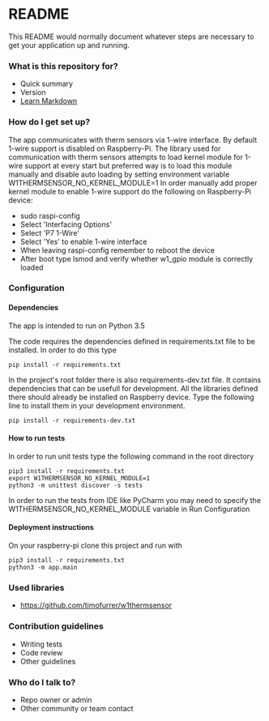 # README #

This README would normally document whatever steps are necessary to get your application up and running.

### What is this repository for? ###

* Quick summary
* Version
* [Learn Markdown](https://bitbucket.org/tutorials/markdowndemo)

### How do I get set up? ###

The app communicates with therm sensors via 1-wire interface. 
By default 1-wire support is disabled on Raspberry-Pi. The library
used for communication with therm sensors attempts to load kernel
module for 1-wire support at every start but preferred way is to
load this module manually and disable auto loading by setting
environment variable W1THERMSENSOR_NO_KERNEL_MODULE=1
In order manually add proper kernel module to enable 1-wire support
do the following on Raspberry-Pi device:
- sudo raspi-config
- Select 'Interfacing Options'
- Select 'P7 1-Wire'
- Select 'Yes' to enable 1-wire interface
- When leaving raspi-config remember to reboot the device
- After boot type lsmod and verify whether w1_gpio module is correctly loaded  

### Configuration ####

#### Dependencies ####

The app is intended to run on Python 3.5

The code requires the dependencies defined in requirements.txt file to be installed. In order to do this type 

```  
pip install -r requirements.txt
```

In the project's root folder there is also requirements-dev.txt file. It contains dependencies that can be usefull for development. All the libraries defined there should already be installed on Raspberry device. Type the following line to install them in your development environment.

```
pip install -r requirements-dev.txt
```

#### How to run tests ####
In order to run unit tests type the following command in the root directory

```
pip3 install -r requirements.txt
export W1THERMSENSOR_NO_KERNEL_MODULE=1
python3 -m unittest discover -s tests
```

In order to run the tests from IDE like PyCharm you may need to specify
the W1THERMSENSOR_NO_KERNEL_MODULE variable in Run Configuration

#### Deployment instructions ####
On your raspberry-pi clone this project and run with

```
pip3 install -r requirements.txt
python3 -m app.main
```

### Used libraries ###
* https://github.com/timofurrer/w1thermsensor

### Contribution guidelines ###

* Writing tests
* Code review
* Other guidelines

### Who do I talk to? ###

* Repo owner or admin
* Other community or team contact
